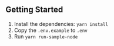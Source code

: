 ## Getting Started

1. Install the dependencies: `yarn install`
1. Copy the `.env.example` to `.env`
1. Run `yarn run-sample-node`